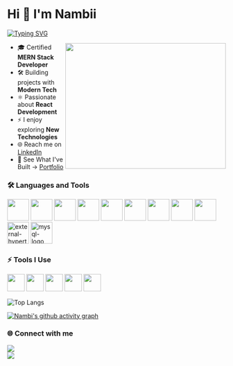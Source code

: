 # Hi 👋 I'm Nambii
[![Typing SVG](https://readme-typing-svg.herokuapp.com?color=51F565&size=24&lines=Aspiring+Software+Developer;React+Enthusiast)](https://git.io/typing-svg)


<img align="right" width="370" height="290" src="https://media4.giphy.com/media/v1.Y2lkPTc5MGI3NjExNjJsc2EwdjVzMGVoa3g3MmthMWNnaXJtMTRqeHRyb3E0ZWt0cmQ5dSZlcD12MV9pbnRlcm5hbF9naWZfYnlfaWQmY3Q9Zw/qgQUggAC3Pfv687qPC/giphy.gif">  

- 🎓 Certified **MERN Stack Developer**  
- 🛠️ Building projects with **Modern Tech**  
- ⚛️ Passionate about **React Development**
- ⚡ I enjoy exploring **New Technologies** 
- 🌐 Reach me on [LinkedIn](https://www.linkedin.com/in/nambimuthuraja)  
- 🚀 See What I've Built → [Portfolio](https://nambimuthuraja.netlify.app/)  


### 🛠️ Languages and Tools
<img height="50" width="50" src="https://img.icons8.com/color/48/html-5.png"/> 
<img height="50" width="50" src="https://img.icons8.com/color/48/css3.png"/> 
<img height="50" width="50" src="https://img.icons8.com/color/48/javascript.png"/> 
<img height="50" width="50" src="https://img.icons8.com/color/48/react-native.png"/> 
<img height="50" width="50" src="https://img.icons8.com/color/48/tailwindcss.png"/> 
<img height="50" width="50" src="https://img.icons8.com/fluency/48/bootstrap.png"/> 
<img height="50" width="50" src="https://img.icons8.com/color/48/nodejs.png"/> 
<img height="50" width="50" src="https://img.icons8.com/ios/50/express-js.png"/> 
<img height="50" width="50" src="https://img.icons8.com/color/48/mongodb.png"/>
<img width="50" height="50" src="https://img.icons8.com/external-tal-revivo-shadow-tal-revivo/24/external-hypertext-preprocessor-a-widely-used-open-source-general-purpose-scripting-language-logo-shadow-tal-revivo.png" alt="external-hypertext-preprocessor-a-widely-used-open-source-general-purpose-scripting-language-logo-shadow-tal-revivo"/>
<img width="50" height="50" src="https://img.icons8.com/color/48/mysql-logo.png" alt="mysql-logo"/>


### ⚡ Tools I Use
<img height="40" src="https://img.icons8.com/color/48/visual-studio-code-2019.png"/> 
<img height="40" src="https://img.icons8.com/color/48/git.png"/> 
<img height="40" src="https://img.icons8.com/color/48/github.png"/> 
<img height="40" src="https://img.icons8.com/color/48/netlify.png"/>
<img height="40" src="https://img.icons8.com/?size=48&id=MWiBjkuHeMVq&format=png&color=FFFFFF"/>



  
![Top Langs](https://github-readme-stats.vercel.app/api/top-langs/?username=NambiMR&layout=compact&theme=dark)  

[![Nambi's github activity graph](https://github-readme-activity-graph.vercel.app/graph?username=NambiMR&bg_color=000000&color=ffffff&line=51f565&point=ffffff&area=true&hide_border=true)](https://github.com/ashutosh00710/github-readme-activity-graph)


### 🌐 Connect with me  
[<img src="https://img.shields.io/badge/LinkedIn-0077B5?style=for-the-badge&logo=linkedin&logoColor=white"/>](https://www.linkedin.com/in/nambimuthuraja)  
[<img src="https://img.shields.io/badge/Gmail-D14836?style=for-the-badge&logo=gmail&logoColor=white"/>](mailto:nambimr2004@gmail.com)  

<!---
NambiMR/NambiMR is a ✨ special ✨ repository because its `README.md` (this file) appears on your GitHub profile.
You can click the Preview link to take a look at your changes.
--->
